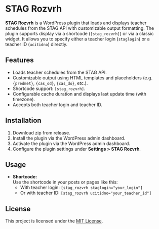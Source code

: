 # STAG Rozvrh

**STAG Rozvrh** is a WordPress plugin that loads and displays teacher schedules from the STAG API with customizable output formatting. The plugin supports display via a shortcode (`[stag_rozvrh]`) or via a classic widget. It allows you to specify either a teacher login (`staglogin`) or a teacher ID (`ucitidno`) directly.

## Features

- Loads teacher schedules from the STAG API.
- Customizable output using HTML templates and placeholders (e.g. `{predmet}`, `{cas_od}`, `{cas_do}`, etc.).
- Shortcode support: `[stag_rozvrh]`.
- Configurable cache duration and displays last update time (with timezone).
- Accepts both teacher login and teacher ID.

## Installation

1. Download zip from release.
1. Install the plugin via the WordPress admin dashboard.
1. Activate the plugin via the WordPress admin dashboard.
1. Configure the plugin settings under **Settings > STAG Rozvrh**.

## Usage

- **Shortcode:**  
  Use the shortcode in your posts or pages like this:  
  - With teacher login: `[stag_rozvrh staglogin="your_login"]`  
  - Or with teacher ID: `[stag_rozvrh ucitidno="your_teacher_id"]`

## License

This project is licensed under the [MIT License](LICENSE).